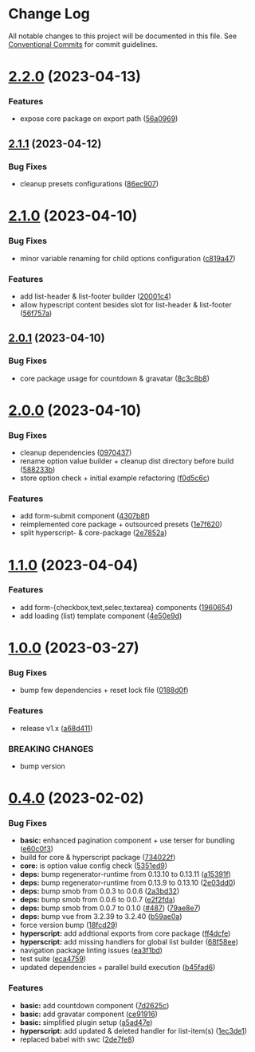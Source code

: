 # Change Log

All notable changes to this project will be documented in this file.
See [Conventional Commits](https://conventionalcommits.org) for commit guidelines.

# [2.2.0](https://github.com/Tada5hi/vue-layout/compare/v2.1.1...v2.2.0) (2023-04-13)


### Features

* expose core package on export path ([56a0969](https://github.com/Tada5hi/vue-layout/commit/56a0969b174e9dacb2d8ae9cd3bf47ee1502c094))





## [2.1.1](https://github.com/Tada5hi/vue-layout/compare/v2.1.0...v2.1.1) (2023-04-12)


### Bug Fixes

* cleanup presets configurations ([86ec907](https://github.com/Tada5hi/vue-layout/commit/86ec907178074f3c351f48cf35acb2652ad17f45))





# [2.1.0](https://github.com/Tada5hi/vue-layout/compare/v2.0.1...v2.1.0) (2023-04-10)


### Bug Fixes

* minor variable renaming for child options configuration ([c819a47](https://github.com/Tada5hi/vue-layout/commit/c819a476e35b37263a374338fd8fc9b8ca914490))


### Features

* add list-header & list-footer builder ([20001c4](https://github.com/Tada5hi/vue-layout/commit/20001c4ff5a2b78c1d0d7bc6121a50c5bc8cb05a))
* allow hypescript content besides slot for list-header & list-footer ([56f757a](https://github.com/Tada5hi/vue-layout/commit/56f757a070869ee4b7c282a9e597952b4b60068a))





## [2.0.1](https://github.com/Tada5hi/vue-layout/compare/v2.0.0...v2.0.1) (2023-04-10)


### Bug Fixes

* core package usage for countdown & gravatar ([8c3c8b8](https://github.com/Tada5hi/vue-layout/commit/8c3c8b8b7298ad22f3a9b074174e74da71736930))





# [2.0.0](https://github.com/Tada5hi/vue-layout/compare/v1.1.0...v2.0.0) (2023-04-10)


### Bug Fixes

* cleanup dependencies ([0970437](https://github.com/Tada5hi/vue-layout/commit/097043750fb214fcec252ee16d5a6293372afdd7))
* rename option value builder + cleanup dist directory before build ([588233b](https://github.com/Tada5hi/vue-layout/commit/588233b0d030b050b46a90ff7d5b9dbb60c1c0d5))
* store option check + initial example refactoring ([f0d5c6c](https://github.com/Tada5hi/vue-layout/commit/f0d5c6c124b74fb3a06e00586a08026556e88a4b))


### Features

* add form-submit component ([4307b8f](https://github.com/Tada5hi/vue-layout/commit/4307b8f8e443a588865b5f7e88e99542ccf6a6b0))
* reimplemented core package + outsourced presets ([1e7f620](https://github.com/Tada5hi/vue-layout/commit/1e7f6205c0445098c55469ba9599cdfc52f07482))
* split hyperscript- & core-package ([2e7852a](https://github.com/Tada5hi/vue-layout/commit/2e7852a5c6d9e3de92bcec7faf8675c7bba1bf10))





# [1.1.0](https://github.com/Tada5hi/vue-layout/compare/v1.0.0...v1.1.0) (2023-04-04)


### Features

* add form-{checkbox,text,selec,textarea} components ([1960654](https://github.com/Tada5hi/vue-layout/commit/19606541c316ff91a603a81bf95e80a56114befe))
* add loading (list) template component ([4e50e9d](https://github.com/Tada5hi/vue-layout/commit/4e50e9d7d9969b9896969a9e56645fb6d40e16db))





# [1.0.0](https://github.com/Tada5hi/vue-layout/compare/v0.4.0...v1.0.0) (2023-03-27)


### Bug Fixes

* bump few dependencies + reset lock file ([0188d0f](https://github.com/Tada5hi/vue-layout/commit/0188d0f9be312512dc878ba3d2dea2e8e5173d3b))


### Features

* release v1.x ([a68d411](https://github.com/Tada5hi/vue-layout/commit/a68d41126035d153bfb3208508c0b8eb73b9cacb))


### BREAKING CHANGES

* bump version





# [0.4.0](https://github.com/Tada5hi/vue-layout/compare/v0.1.3...v0.4.0) (2023-02-02)


### Bug Fixes

* **basic:** enhanced pagination component + use terser for bundling ([e60c0f3](https://github.com/Tada5hi/vue-layout/commit/e60c0f3e79e6259872eb5d36726e965f808555e7))
* build for core & hyperscript package ([734022f](https://github.com/Tada5hi/vue-layout/commit/734022fb19bbdd2663d02252ef5699014a1d4558))
* **core:** is option value config check ([5351ed9](https://github.com/Tada5hi/vue-layout/commit/5351ed9e4792a49ac27140f5091dfe106442f1a8))
* **deps:** bump regenerator-runtime from 0.13.10 to 0.13.11 ([a15391f](https://github.com/Tada5hi/vue-layout/commit/a15391ffa87680ba05a7557b244651a88ae12708))
* **deps:** bump regenerator-runtime from 0.13.9 to 0.13.10 ([2e03dd0](https://github.com/Tada5hi/vue-layout/commit/2e03dd0c5b34a6fbc38c500a21406b92f89f0eb9))
* **deps:** bump smob from 0.0.3 to 0.0.6 ([2a3bd32](https://github.com/Tada5hi/vue-layout/commit/2a3bd3297dd915f5e9989728815bf960c383ea96))
* **deps:** bump smob from 0.0.6 to 0.0.7 ([e2f2fda](https://github.com/Tada5hi/vue-layout/commit/e2f2fda3d6ecfa75204a34d20554c346fde5b805))
* **deps:** bump smob from 0.0.7 to 0.1.0 ([#487](https://github.com/Tada5hi/vue-layout/issues/487)) ([79ae8e7](https://github.com/Tada5hi/vue-layout/commit/79ae8e77e85f03cbe069130cfc9992f9b8905c61))
* **deps:** bump vue from 3.2.39 to 3.2.40 ([b59ae0a](https://github.com/Tada5hi/vue-layout/commit/b59ae0ae2f9e4366caef983bf2109f2ff0210de6))
* force version bump ([18fcd29](https://github.com/Tada5hi/vue-layout/commit/18fcd297184a382e01dd5646747c458f344f38d5))
* **hyperscript:** add addtional exports from core package ([ff4dcfe](https://github.com/Tada5hi/vue-layout/commit/ff4dcfe94eb2bf9c6a5626cd066e4e2368056525))
* **hyperscript:** add missing handlers for global list builder ([68f58ee](https://github.com/Tada5hi/vue-layout/commit/68f58ee25ca723d5dc87eca0cd53cf00e8d847d5))
* navigation package linting issues ([ea3f1bd](https://github.com/Tada5hi/vue-layout/commit/ea3f1bdf6a38395f227fb3c05a2366c9c9692803))
* test suite ([eca4759](https://github.com/Tada5hi/vue-layout/commit/eca47591d3ee4dd3acb809f9cc32feeaf59fafc4))
* updated dependencies + parallel build execution ([b45fad6](https://github.com/Tada5hi/vue-layout/commit/b45fad676f724c71a980ed9d6d93539f75e547f4))


### Features

* **basic:** add countdown component ([7d2625c](https://github.com/Tada5hi/vue-layout/commit/7d2625c5aac9a294f33618fb257a4abebe23dd73))
* **basic:** add gravatar component ([ce91916](https://github.com/Tada5hi/vue-layout/commit/ce91916082e41f333d55bfbca1be7c77a1f7ebbb))
* **basic:** simplified plugin setup ([a5ad47e](https://github.com/Tada5hi/vue-layout/commit/a5ad47efa85aac4bf59c6130fdbab546cbcd194a))
* **hyperscript:** add updated & deleted handler for list-item(s) ([1ec3de1](https://github.com/Tada5hi/vue-layout/commit/1ec3de16ca5799783c21cb0949b3be32ed786db3))
* replaced babel with swc ([2de7fe8](https://github.com/Tada5hi/vue-layout/commit/2de7fe83d988596aa8f97ab6e84d63994584f0f8))
